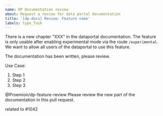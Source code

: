 ```yaml
---
name: DP Documentation review
about: Request a review for data portal documentation
title: '[dp-docs] Review: Feature name'
labels: type_Task
---
```

There is a new chapter "XXX" in the dataportal documentation.
The feature is only usable after enabling experimental mode via the route `/experimental`.
We want to allow all users of the dataportal to use this feature.

The documentation has been written, please review.

Use Case:
1. Step 1
2. Step 2
3. Step 3

@Proemion/dp-feature-review Please review the new part of the documentation in this pull request.

related to #1042
